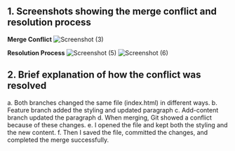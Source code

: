 ## 1. Screenshots showing the merge conflict and resolution process
   **Merge Conflict**
   ![Screenshot (3)](https://github.com/user-attachments/assets/b642e96d-f6c3-4295-b9cb-e51d93503b65)

   **Resolution Process**
   ![Screenshot (5)](https://github.com/user-attachments/assets/5a245022-7ca7-4fe7-ac54-cd18d55d76ca)
   ![Screenshot (6)](https://github.com/user-attachments/assets/da6285e3-5d15-4931-a31c-2329fbf04641)

## 2. Brief explanation of how the conflict was resolved
   a. Both branches changed the same file (index.html) in different ways.
   b. Feature branch added the styling and updated paragraph
   c. Add-content branch updated the paragraph
   d. When merging, Git showed a conflict because of these changes.
   e. I opened the file and kept both the styling and the new content.
   f. Then I saved the file, committed the changes, and completed the merge successfully.
